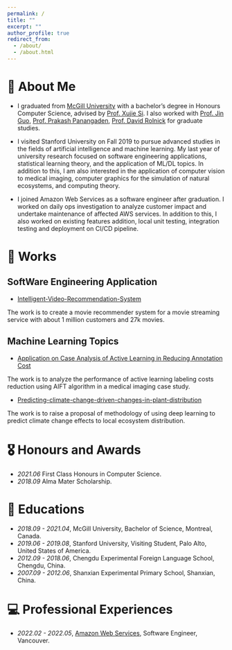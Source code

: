 ```yaml
---
permalink: /
title: ""
excerpt: ""
author_profile: true
redirect_from: 
  - /about/
  - /about.html
---
```

# 👦 About Me
- I graduated from [McGill University](https://www.mcgill.ca) with a bachelor’s degree in Honours Computer Science, advised by [Prof. Xujie Si](https://www.cs.mcgill.ca/~xsi). I also worked with [Prof. Jin Guo](https://www.cs.mcgill.ca/~jguo/lab.html), [Prof. Prakash Panangaden](https://www.cs.mcgill.ca/~prakash/), [Prof. David Rolnick](https://davidrolnick.com/) for graduate studies.

- I visited Stanford University on Fall 2019 to pursue advanced studies in the fields of artificial intelligence and machine learning. My last year of university research focused on software engineering applications, statistical learning theory, and the application of ML/DL topics. In addition to this, I am also interested in the application of computer vision to medical imaging, computer graphics for the simulation of natural ecosystems, and computing theory.

- I joined Amazon Web Services as a software engineer after graduation. I worked on daily ops investigation to analyze customer impact and undertake maintenance of affected AWS services. In addition to this, I also worked on existing features addition, local unit testing, integration testing and deployment on CI/CD pipeline.

# 📝 Works
## SoftWare Engineering Application
- [Intelligent-Video-Recommendation-System](https://github.com/KangruiRen0102/Intelligent-Video-Recommendation-System)  


The work is to create a movie recommender system for a movie streaming service with about 1 million customers and 27k movies.

## Machine Learning Topics
- [Application on Case Analysis of Active Learning in Reducing Annotation Cost](https://github.com/KangruiRen0102/Application-on-Case-Analysis-of-Active-Learning-in-Reducing-Annotation-Cost)  

The work is to analyze the performance of active learning labeling costs reduction using AIFT algorithm in a medical imaging case study.

- [Predicting-climate-change-driven-changes-in-plant-distribution](https://github.com/KangruiRen0102/Predicting-climate-change-driven-changes-in-plant-distribution)  

The work is to raise a proposal of methodology of using deep learning to predict climate change effects to local ecosystem distribution.

# 🎖 Honours and Awards
- *2021.06* First Class Honours in Computer Science. 
- *2018.09* Alma Mater Scholarship.

# 📖 Educations
- *2018.09 - 2021.04*, McGill University, Bachelor of Science, Montreal, Canada.
- *2019.06 - 2019.08*, Stanford University, Visiting Student, Palo Alto, United States of America.
- *2012.09 - 2018.06*, Chengdu Experimental Foreign Language School, Chengdu, China.
- *2007.09 - 2012.06*, Shanxian Experimental Primary School, Shanxian, China.


# 💻 Professional Experiences
- *2022.02 - 2022.05*, [Amazon Web Services](https://aws.amazon.com/), Software Engineer, Vancouver.


